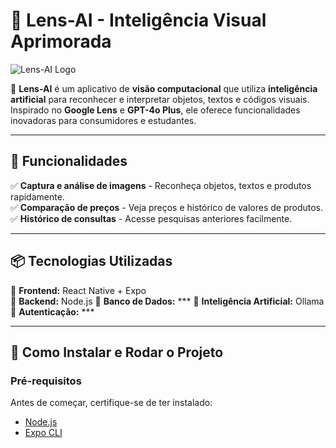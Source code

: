 # 🌟 Lens-AI - Inteligência Visual Aprimorada  

![Lens-AI Logo](https://your-logo-url.com)  

🚀 **Lens-AI** é um aplicativo de **visão computacional** que utiliza **inteligência artificial** para reconhecer e interpretar objetos, textos e códigos visuais. Inspirado no **Google Lens** e **GPT-4o Plus**, ele oferece funcionalidades inovadoras para consumidores e estudantes.  

---

## 📌 Funcionalidades  

✅ **Captura e análise de imagens** - Reconheça objetos, textos e produtos rapidamente.  
✅ **Comparação de preços** - Veja preços e histórico de valores de produtos.  
✅ **Histórico de consultas** - Acesse pesquisas anteriores facilmente.  

---

## 📦 Tecnologias Utilizadas  

🔹 **Frontend:** React Native + Expo  
🔹 **Backend:** Node.js 
🔹 **Banco de Dados:** *** 
🔹 **Inteligência Artificial:** Ollama
🔹 **Autenticação:** ***

---

## 🚀 Como Instalar e Rodar o Projeto  

### **Pré-requisitos**  
Antes de começar, certifique-se de ter instalado:  
- [Node.js](https://nodejs.org/)  
- [Expo CLI](https://docs.expo.dev/get-started/installation/)  
